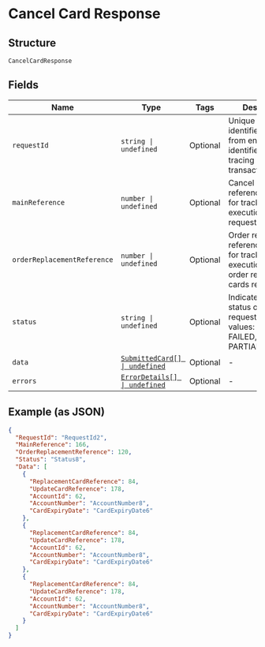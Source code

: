 
# Cancel Card Response

## Structure

`CancelCardResponse`

## Fields

| Name | Type | Tags | Description |
|  --- | --- | --- | --- |
| `requestId` | `string \| undefined` | Optional | Unique request identifier passed from end user. This identifier helps in tracing a transaction |
| `mainReference` | `number \| undefined` | Optional | Cancel card reference number for tracking the execution of the request. |
| `orderReplacementReference` | `number \| undefined` | Optional | Order replacement reference number for tracking the execution of the order replacement cards request. |
| `status` | `string \| undefined` | Optional | Indicates overall status of the request. Allowed values: SUCCESS, FAILED, PARTIAL_SUCCESS |
| `data` | [`SubmittedCard[] \| undefined`](../../doc/models/submitted-card.md) | Optional | - |
| `errors` | [`ErrorDetails[] \| undefined`](../../doc/models/error-details.md) | Optional | - |

## Example (as JSON)

```json
{
  "RequestId": "RequestId2",
  "MainReference": 166,
  "OrderReplacementReference": 120,
  "Status": "Status8",
  "Data": [
    {
      "ReplacementCardReference": 84,
      "UpdateCardReference": 178,
      "AccountId": 62,
      "AccountNumber": "AccountNumber8",
      "CardExpiryDate": "CardExpiryDate6"
    },
    {
      "ReplacementCardReference": 84,
      "UpdateCardReference": 178,
      "AccountId": 62,
      "AccountNumber": "AccountNumber8",
      "CardExpiryDate": "CardExpiryDate6"
    },
    {
      "ReplacementCardReference": 84,
      "UpdateCardReference": 178,
      "AccountId": 62,
      "AccountNumber": "AccountNumber8",
      "CardExpiryDate": "CardExpiryDate6"
    }
  ]
}
```

